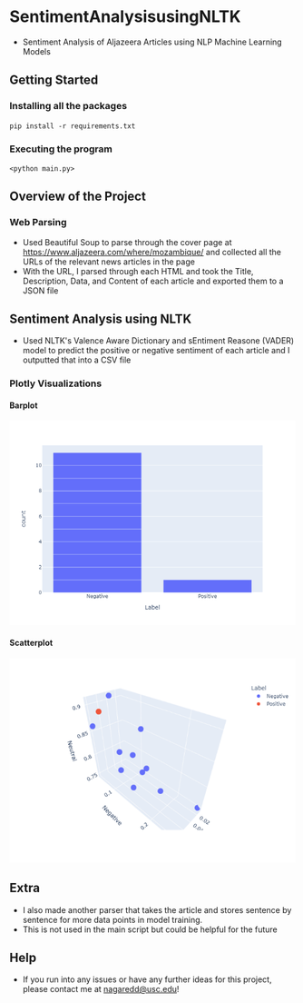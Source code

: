 # SentimentAnalysisusingNLTK
* Sentiment Analysis of Aljazeera Articles using NLP Machine Learning Models 

## Getting Started

### Installing all the packages 
```
pip install -r requirements.txt
```
### Executing the program
```
<python main.py>
```
## Overview of the Project 

### Web Parsing 
* Used Beautiful Soup to parse through the cover page at https://www.aljazeera.com/where/mozambique/ and collected all the URLs of the relevant news articles in the page 
* With the URL, I parsed through each HTML and took the Title, Description, Data, and Content of each article and exported them to a JSON file 
## Sentiment Analysis using NLTK 
* Used NLTK's Valence Aware Dictionary and sEntiment Reasone (VADER) model to predict the positive or negative sentiment of each article and I outputted that into a CSV file
### Plotly Visualizations 
#### Barplot
![Barplot](/Plots/bar.png)
#### Scatterplot
![Scatterploy](/Plots/scatterplot.png)
## Extra 
* I also made another parser that takes the article and stores sentence by sentence for more data points in model training. 
* This is not used in the main script but could be helpful for the future 
## Help

* If you run into any issues or have any further ideas for this project, please contact me at nagaredd@usc.edu!

